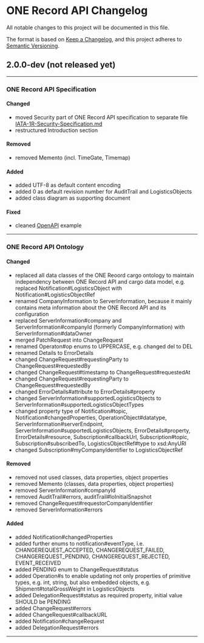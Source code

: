 # ONE Record API Changelog

All notable changes to this project will be documented in this file.

The format is based on [Keep a Changelog](https://keepachangelog.com/en/1.0.0/),
and this project adheres to [Semantic Versioning](https://semver.org/spec/v2.0.0.html).

## 2.0.0-dev (not released yet)

---

### ONE Record API Specification

#### Changed
- moved Security part of ONE Record API specification to separate file [IATA-1R-Security-Specification.md](IATA-1R-Security-Specification.md)
- restructured Introduction section

#### Removed
- removed Memento (incl. TimeGate, Timemap)
  
#### Added

- added UTF-8 as default content encoding
- added 0 as default revision number for AuditTrail and LogisticsObjects
- added class diagram as supporting document

#### Fixed

- cleaned [OpenAPI](IATA-1R-API-OpenAPI.yaml) example 

---

### ONE Record API Ontology

#### Changed 

- replaced all data classes of the ONE Reoord cargo ontology to maintain independency between ONE Record API and cargo data model, e.g. replaced Notification#LogisticsObject with Notification#LogisticsObjectRef
- renamed CompanyInformation to ServerInformation, because it mainly contains meta information about the ONE Record API and its configuration
- replaced ServerInformation#company and ServerInformation#companyId (formerly CompanyInformation) with ServerInformation#dataOwner
- merged PatchRequest into ChangeRequest
- renamed Operaton#op enums to UPPERCASE, e.g. changed del to DEL
- renamed Details to ErrorDetails
- changed ChangeRequest#requestingParty to ChangeRequest#requestedBy
- changed ChangeRequest#timestamp to ChangeRequest#requestedAt
- changed ChangeRequest#requestingParty<Branch> to ChangeRequest#requestedBy<LogisticsObjectRef>
- changed ErrorDetails#attribute to ErrorDetails#property
- changed ServerInformation#supportedLogisticsObjects to ServerInformation#supportedLogisticsObjectTypes
- changed property type of Notification#topic, Notification#changedProperties, OperationObject#datatype, ServerInformation#serverEndpoint, ServerInformation#supportedLogisticsObjects, ErrorDetails#property, ErrorDetails#resource, Subscription#callbackUrl, Subscription#topic, Subscription#subscribedTo, LogisticsObjectRef#type to xsd:AnyURI
- changed Subscription#myCompanyIdentifier to LogisticsObjectRef

#### Removed

- removed not used classes, data properties, object properties
- removed Memento (classes, data properties, object properties)
- removed ServerInformation#companyId
- removed AuditTrail#errors, auditTrail#loInitialSnapshot
- removed ChangeRequest#requestorCompanyIdentifier
- removed ServerInformation#errors

#### Added

- added Notification#changedProperties
- added further enums to notification#eventType, i.e. CHANGEREQUEST_ACCEPTED, CHANGEREQUEST_FAILED, CHANGEREQUEST_PENDING, CHANGEREQUEST_REJECTED, EVENT_RECEIVED
- added PENDING enum to ChangeRequest#status
- added Operation#s to enable updating not only properties of primitive types, e.g. int, string, but also embedded objects, e.g. Shipment#totalGrossWeight<Value> in LogisticsObjects
- added DelegationRequest#status as required property, initial value SHOULD be PENDING
- added ChangeRequest#errors
- added ChangeRequest#callbackURL
- added Notification#changeRequest
- added DelegationRequest#errors


---
